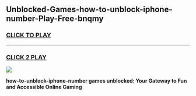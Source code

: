 
## Unblocked-Games-how-to-unblock-iphone-number-Play-Free-bnqmy
<h3>
<a href="https://premium76.site?title=how-to-unblock-iphone-number&ref=21A">CLICK TO PLAY</a></h3>
<hr>

<h3>
<a href="https://premium76.site?title=how-to-unblock-iphone-number&ref=21A">CLICK 2 PLAY</a>
  
</h3>

<a href="https://premium76.site?title=how-to-unblock-iphone-number&ref=21A"><img src="https://clearcache.store/games.png"></a>


**how-to-unblock-iphone-number games unblocked: Your Gateway to Fun and Accessible Online Gaming**
